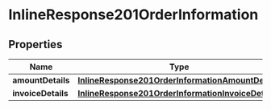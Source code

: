 
# InlineResponse201OrderInformation

## Properties
Name | Type | Description | Notes
------------ | ------------- | ------------- | -------------
**amountDetails** | [**InlineResponse201OrderInformationAmountDetails**](InlineResponse201OrderInformationAmountDetails.md) |  |  [optional]
**invoiceDetails** | [**InlineResponse201OrderInformationInvoiceDetails**](InlineResponse201OrderInformationInvoiceDetails.md) |  |  [optional]



